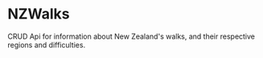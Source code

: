 # NZWalks

CRUD Api for information about New Zealand's walks, and their respective regions and difficulties.
